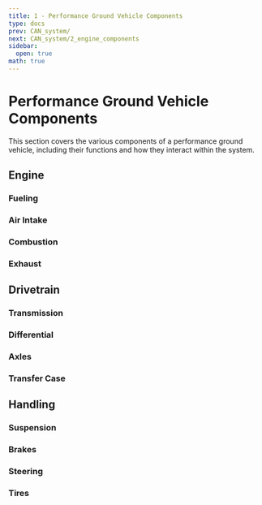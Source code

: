 ```yaml
---
title: 1 - Performance Ground Vehicle Components
type: docs
prev: CAN_system/
next: CAN_system/2_engine_components
sidebar:
  open: true
math: true
---
```


# Performance Ground Vehicle Components

This section covers the various components of a performance ground vehicle, including their functions and how they interact within the system.

## Engine

### Fueling

### Air Intake

### Combustion

### Exhaust

## Drivetrain

### Transmission

### Differential

### Axles

### Transfer Case

## Handling

### Suspension

### Brakes

### Steering

### Tires